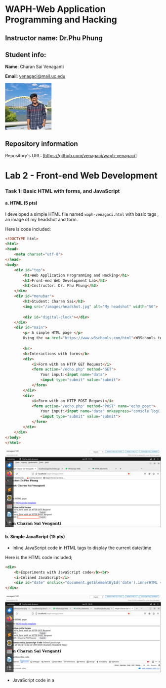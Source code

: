 # WAPH-Web Application Programming and Hacking
## Instructor name: Dr.Phu Phung

## Student info: 
 
**Name**: Charan Sai Venaganti

**Email**: venagaci@mail.uc.edu

![Charan's headshot](/images/headshot.jpg)

## Repository information

Repository's URL: [https://github.com/venagaci/waph-venagaci]

# Lab 2 - Front-end Web Development 

### Task 1: Basic HTML with forms, and JavaScript 

####  a. HTML (5 pts) 

I developed a simple HTML file named `waph-venagaci.html` with basic tags , an image of my headshot and form.

Here is code included: 

```html
<!DOCTYPE html>
<html>
<head>
    <meta charset="utf-8">
</head>
<body>
    <div id="top">
        <h1>Web Application Programming and Hacking</h1>
        <h2>Front-end Web Development Lab</h2>
        <h3>Instructor: Dr. Phu Phung</h3>
    </div>
    <div id="menubar">
        <h3>Student: Charan Sai</h3>
        <img src="/images/headshot.jpg" alt="My headshot" width="50">

        <div id="digital-clock"></div>
    </div>
    <div id="main">
        <p> A simple HTML page </p>
        Using the <a href="https://www.w3schools.com/html">W3Schools template</a>

        <hr>
        <b>Interactions with forms</b>
        <div>
            <i>Form with an HTTP GET Request</i>
            <form action="/echo.php" method="GET">
                Your input:<input name="data">
                <input type="submit" value="submit">
            </form>
        </div>
        <div>
            <i>Form with an HTTP POST Request</i>
            <form action="/echo.php" method="POST" name="echo_post">
                Your input:<input name="data" onkeypress="console.log('you have pressed a key')">
                <input type="submit" value="submit">
            </form>
        </div>        
    </div>
</body>
</html>

```

![Charan's headshot](images/T1indexhtmlpagess.png)
####  b. Simple JavaScript (15 pts)

- Inline JavaScript code in HTML tags to display the current date/time
   
Here is the HTML code included;

```html
<div>
    <b>Experiments with JavaScript code</b><br>
    <i>Inlined JavaScript</i>
    <div id="date" onclick="document.getElementById('date').innerHTML = Date()">Click here to show Date()</div>
</div>

```
![Charan's headshot](images/T1timeSS.png)


- JavaScript code in a <script> tag to display a digital clock

Here is the HTML code included;

 ```html
<script type="text/javascript">
    function displayTime() {
        document.getElementById('digital-clock').innerHTML = "Current time: " + new Date();
    }
    setInterval(displayTime, 500);
</script>

```
![Charan's headshot](images/T1digitalclockSS.png)

 SS: T1digitalclockSS

- JavaScript code in a JavaScript file and code in the HTML page to show/hide your email when clicked.

Here is the HTML code included;

```html

var shown = false;

function showhideEmail() {
    if (shown) {
        document.getElementById('email').innerHTML = "show my email";
        shown = false;
    } else {
        var myemail = "<a href='mailto:venagaci" + "@" + "mail.uc.edu'>venagaci" + "@" + "mail.uc.edu</a>";
        document.getElementById('email').innerHTML = myemail;
        shown = true;
    }
}


```

![Charan's headshot](images/T1beforeclickingemail.png)
SS: T1beforeclickingemail
Caption: 



![Charan's headshot](images/T1afterclickingemail.png)
Caption:


SS: T1afterclickingemail

- Display an analog clock using an external JavaScript code and code in your HTML page.

Here is the code included:

```html
<div id="digital-clock"> </div>
<canvas id="analog-clock" width="150" height="150" style="background-color: #999"></canvas>
<script src="https://waph-uc.github.io/clock.js"></script>

<script>
    var canvas = document.getElementById("analog-clock");
    var ctx = canvas.getContext("2d");
    var radius = canvas.height / 2;
    ctx.translate(radius, radius);
    radius = radius * 0.90;
    setInterval(drawClock, 1000);

    function drawClock() {
        drawFace(ctx, radius);
        drawNumbers(ctx, radius);
        drawTime(ctx, radius);
    }
</script>

```

![Charan's headshot](images/T1clockouput.png)
Caption: 

SS: T1clockouput

### Task 2: Ajax, CSS, jQuery, and Web API integration

####  a. Ajax (7.5 pts) 

Here is the code included:

```html
<div>
    <i>Ajax request</i>
    <br>
    " Your Input: "
    <input name="data" onkeypress="console.log('you have pressed a key')" id="data">
    <script type="text/javascript">
        function getEcho() {
            var input = document.getElementById("data").value;
            if (input.length == 0) {
                return;
            }
            var xhttp = new XMLHttpRequest();
            xhttp.onreadystatechange = function() {
                if (this.readyState == 4 && this.status == 200) {
                    console.log("Received data =" + xhttp.responseText);
                    document.getElementById("response").innerHTML = "Response from server:" + xhttp.responseText;
                }
            }
            xhttp.open("GET", "echo.php?data=" + input, true);
            xhttp.send();
            document.getElementById("data").value = "";
        }
    </script>
</div>

```

![Charan's headshot](images/T2ajaxss.png)
Caption: 
SS: T2ajaxss

#### b. CSS (7.5 pts) Inline, Internal , External

Here is the html code included:

```html
    <div id="menubar">
        <h3>Student: Charan Sai</h3>
        <img src="/images/headshot.jpg" alt="My headshot" width="50">

        <div id="digital-clock"></div>

        <canvas id="analog-clock" width="150" height="150" style="background-color: #999"></canvas>
        <script src="https://waph-uc.github.io/clock.js"></script>
        <script type="text/javascript">
            function displayTime() {
                document.getElementById('digital-clock').innerHTML = "Current time: " + new Date();
            }
            setInterval(displayTime, 500);

            var canvas = document.getElementById("analog-clock");
            var ctx = canvas.getContext("2d");
            var radius = canvas.height / 2;
            ctx.translate(radius, radius);
            radius = radius * 0.90;
            setInterval(drawClock, 1000);

            function drawClock() {
                drawFace(ctx, radius);
                drawNumbers(ctx, radius);
                drawTime(ctx, radius);
            }
        </script>
    </div>
    <div id="main">
        <!-- Rest of your HTML content goes here -->
    </div>
</body>
</html>


```

![Charan's headshot](images/T2cssfirstSS.png)
Caption: 

SS: T2cssfirstSS  & SS; T2csssecondSS

![Charan's headshot](images/T2csssecondSS.png)



####  c. jQuery (5 pts) 

**i.** and **ii.**

Here is the code included for **i.**   &     **ii.**

```html

<script src="https://code.jquery.com/jquery-3.7.1.min.js" integrity="sha256-/JqT3SQfawRcv/BIHPThkBvs0OEvtFFmqPF/lYI/Cxo=" crossorigin="anonymous"></script>
<div>
    <i>Ajax request</i>
    " Your Input: "
    <input name="data" onkeypress="console.log('you have pressed a key')" id="data">
    <input class="button round" type="button" value="Ajax Echo" onclick="getEcho()">
    <input class="button round" type="button" value="Ajax jQuery GET" onclick="jQueryAjax()">
    <input class="button round" type="button" value="Ajax jQuery POST" onclick="jQueryAjaxPost()">
    <script>
        function jQueryAjax() {
            var input = $("#data").val();
            if (input.length == 0) {
                return;
            }
            $.get("echo.php?data=" + input,
                function(result) {
                    $("#response").html("Response from server:" + result);
                });
            $("#data").val("");
        }

        function jQueryAjaxPost() {
            var input = $("#data").val();
            if (input.length == 0) return;
            $.post("echo.php", { data: input },
                function(result) {
                    $("#response").html("Response from server:" + result);
                }
            );
            $("#data").val("");
        }
    </script>
</div>

```

![Charan's headshot](images/T2jquerygetss.png)
Caption: 

![Charan's headshot](images/T2jquerypostss.png)
Caption: 

Screenshot for   **i.**   SS: T2jquerygetss
Screenshot for   **ii.**  SS: T2jquerypostss


#### d. Web API integration (10 pts)

**i.**

Here is the Code included:

```html

$.get("https://v2.jokeapi.dev/joke/Programming?type=single",
    function(result) {
        console.log("From jokeAPI: " + JSON.stringify(result));
        $("#response").html("A programming joke of the day: " + result.joke);
    });

```
![Charan's headshot](images/T2webapiconsoleSS.png)
Caption: 

SS: T2webapiconsoleSS

**ii.**

Here is the code included:

```html

async function guessAge(name) {
    const response = await fetch("https://api.agify.io/?name=" + name);
    const result = await response.json();
    $("#response").html("Hi " + name + ", your age should be " + result.age);
}


```
![Charan's headshot](images/T2apifetchss.png)

SS: T2apifetchss






    






